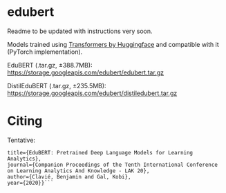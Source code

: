 # edubert

Readme to be updated with instructions very soon.

Models trained using [Transformers by Huggingface](https://github.com/huggingface/transformers) and compatible with it (PyTorch implementation).

EduBERT (.tar.gz, ±388.7MB): https://storage.googleapis.com/edubert/edubert.tar.gz

DistilEduBERT (.tar.gz, ±235.5MB): https://storage.googleapis.com/edubert/distiledubert.tar.gz


# Citing

Tentative:
```@inproceedings{clavié_gal_2020,
title={EduBERT: Pretrained Deep Language Models for Learning Analytics},
journal={Companion Proceedings of the Tenth International Conference on Learning Analytics And Knowledge - LAK 20},
author={Clavié, Benjamin and Gal, Kobi},
year={2020}}```
